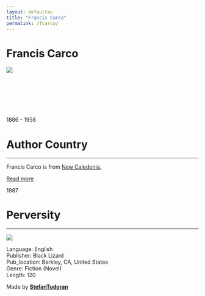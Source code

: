 ```yaml
---
layout: defaultau
title: "Francis Carco"
permalink: /fcarco/
---
```

<!-- partial:index.partial.html -->
<div class="content">
    <h1>Francis Carco</h1>
    <div class="quote">
        <div><img src="https://www.bing.com/th?id=ODL.3efc144bca914cea4ccc2b7da143a725&w=298&h=204&c=12&rs=1&qlt=99&pcl=faf9f7&o=6&pid=13.1" class="logo"></div>
    </div>
    <div class="timeline">
        <div style="padding-bottom:100px;"></div>
        <div class="block">
            <div class="date right"><p class="right"> 1886 - 1958 </p></div>
            <div class="dot"></div>
            <div class="left first">
            <div class="author_country">
                <h1>Author Country</h1><hr>
          <div class="aclocation">   <p>Francis Carco is from <a href="{{ site.baseurl }}/26">New Caledonia.</a></p></div>
                <div class="acreadmore"><a href="https://en.wikipedia.org/wiki/Francis_Carco" target="_blank">Read more</a></div>
            </div>
            </div>
        </div>
        <div class="block">
            <div class="date left"><p class="left">1987</p></div>
            <div class="dot"></div>
            <div class="right">
                <h1>Perversity</h1><hr>
                <p><img src="https://i.gr-assets.com/images/S/compressed.photo.goodreads.com/books/1599564296l/923934._SY475_.jpg"></p>
                <p>
                Language: English<br/>
                Publisher: Black Lizard<br/>
                Pub_location: Berkley, CA, United States<br/>
                Genre: Fiction (Novel)<br/>
                Length: 120</p>
            </div>
        </div>
        <div id="footer">
        <p id="copyright">Made by&nbsp;<strong><a href="https://www.linkedin.com/in/nicolae-stefan-tudoran-b02291127/" target="_blank">StefanTudoran</a></strong></p>
    </div>
</div>
<!-- partial -->
  <script src='https://cdnjs.cloudflare.com/ajax/libs/jquery/3.1.1/jquery.min.js'></script><script  src="assets/js/authorscript.js"></script>
